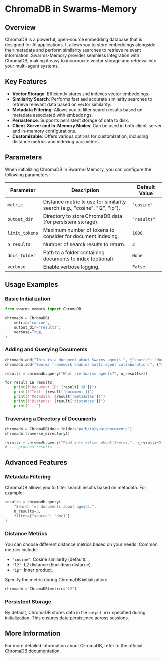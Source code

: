 # ChromaDB in Swarms-Memory

## Overview

ChromaDB is a powerful, open-source embedding database that is designed for AI applications. It allows you to store embeddings alongside their metadata and perform similarity searches to retrieve relevant information. Swarms-Memory provides seamless integration with ChromaDB, making it easy to incorporate vector storage and retrieval into your multi-agent systems.

## Key Features

- **Vector Storage**: Efficiently stores and indexes vector embeddings.
- **Similarity Search**: Performs fast and accurate similarity searches to retrieve relevant data based on vector similarity.
- **Metadata Filtering**: Allows you to filter search results based on metadata associated with embeddings.
- **Persistence**: Supports persistent storage of data to disk.
- **Client-Server and In-Memory Modes**: Can be used in both client-server and in-memory configurations.
- **Customizable**: Offers various options for customization, including distance metrics and indexing parameters.

## Parameters

When initializing ChromaDB in Swarms-Memory, you can configure the following parameters:

| Parameter     | Description                                                                 | Default Value |
|---------------|-----------------------------------------------------------------------------|---------------|
| `metric`        | Distance metric to use for similarity search (e.g., "cosine", "l2", "ip"). | `"cosine"`    |
| `output_dir`    | Directory to store ChromaDB data (for persistent storage).                 | `"results"`   |
| `limit_tokens`  | Maximum number of tokens to consider for document indexing.                | `1000`        |
| `n_results`     | Number of search results to return.                                        | `2`           |
| `docs_folder`   | Path to a folder containing documents to index (optional).                 | `None`        |
| `verbose`       | Enable verbose logging.                                                     | `False`       |

## Usage Examples

### Basic Initialization

```python
from swarms_memory import ChromaDB

chromadb = ChromaDB(
    metric="cosine",
    output_dir="results",
    verbose=True,
)
```

### Adding and Querying Documents

```python
chromadb.add("This is a document about Swarms agents.", {"source": "doc1"})
chromadb.add("Swarms framework enables multi-agent collaboration.", {"source": "doc2"})

results = chromadb.query("What are Swarms agents?", n_results=3)

for result in results:
    print(f"Document ID: {result['id']}")
    print(f"Text: {result['document']}")
    print(f"Metadata: {result['metadatas']}")
    print(f"Distance: {result['distances']}")
    print("---")
```

### Traversing a Directory of Documents

```python
chromadb = ChromaDB(docs_folder="path/to/your/documents")
chromadb.traverse_directory()

results = chromadb.query("Find information about Swarms.", n_results=5)
# ... process results ...
```

## Advanced Features

### Metadata Filtering

ChromaDB allows you to filter search results based on metadata. For example:

```python
results = chromadb.query(
    "Search for documents about agents.",
    n_results=3,
    filter={"source": "doc1"}
)
```

### Distance Metrics

You can choose different distance metrics based on your needs. Common metrics include:

- `"cosine"`: Cosine similarity (default).
- `"l2"`: L2 distance (Euclidean distance).
- `"ip"`: Inner product.

Specify the metric during ChromaDB initialization:

```python
chromadb = ChromaDB(metric="l2")
```

### Persistent Storage

By default, ChromaDB stores data in the `output_dir` specified during initialization. This ensures data persistence across sessions.

## More Information

For more detailed information about ChromaDB, refer to the official [ChromaDB documentation](https://chromadb.com/docs).

---